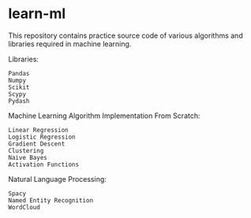 # learn-ml
This repository contains practice source code of various algorithms and libraries required in machine learning.

Libraries:

    Pandas
    Numpy
    Scikit
    Scypy
    Pydash

Machine Learning Algorithm Implementation From Scratch:

    Linear Regression
    Logistic Regression
    Gradient Descent
    Clustering
    Naive Bayes
    Activation Functions

Natural Language Processing:

    Spacy
    Named Entity Recognition
    WordCloud
